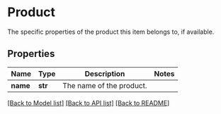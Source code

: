 # Product

The specific properties of the product this item belongs to, if available.
## Properties
Name | Type | Description | Notes
------------ | ------------- | ------------- | -------------
**name** | **str** | The name of the product. | 

[[Back to Model list]](../README.md#documentation-for-models) [[Back to API list]](../README.md#documentation-for-api-endpoints) [[Back to README]](../README.md)


